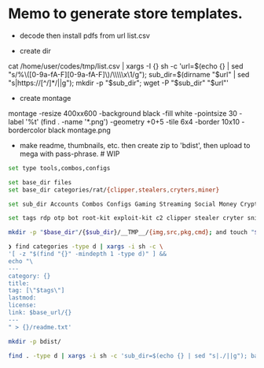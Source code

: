 # Memo to generate store templates.

- decode then install pdfs from url list.csv

- create dir

cat /home/user/codes/tmp/list.csv | xargs -I {} sh -c 'url=$(echo {} | sed "s/%\([0-9a-fA-F][0-9a-fA-F]\)/\\\\\x\1/g"); sub_dir=$(dirname "$url" | sed "s|https://[^/]*/||g"); mkdir -p "$sub_dir"; wget -P "$sub_dir" "$url"'


- create montage

montage -resize 400xx600 -background black -fill white -pointsize 30 -label '%t' (find . -name '*.png') -geometry +0+5 -tile 6x4 -border 10x10 -bordercolor black montage.png


- make readme, thumbnails, etc.
then create zip to 'bdist',
then upload to mega with pass-phrase. # WIP

```sh
set type tools,combos,configs

set base_dir files
set base_dir categories/rat/{clipper,stealers,cryters,miner}

set sub_dir Accounts Combos Configs Gaming Streaming Social Money Cryptocurrency VPN Keys+Codes Giftcards Tools Source Codes Bases Databases Services Clouds Proxies OpenBullet RDP+Server Scama+Letter Credit Cards+Banks SMTP+Shell+CP+WP EBooks+Methods IDs+Passports Cheats Jobs Others "Custom Order"

set tags rdp otp bot root-kit exploit-kit c2 clipper stealer cryter sniffer miner malware ddos setools uncategorized psd-template rat raidar phishing anonym panel other

mkdir -p "$base_dir"/{$sub_dir}/__TMP__/{img,src,pkg,cmd}; and touch "$base_dir"/{$sub_dir}/__TMP__/readme.txt;

❯ find categories -type d | xargs -i sh -c \
'[ -z "$(find "{}" -mindepth 1 -type d)" ] &&
echo "\
---
category: {}
title:
tag: [\"$tags\"]
lastmod:
license:
link: $base_url/{}
---
" > {}/readme.txt'

mkdir -p bdist/

find . -type d | xargs -i sh -c 'sub_dir=$(echo {} | sed "s|./||g"); base_dir=$(echo {} | sed "s|/[^/]*$||g"); cd "$base_dir"; zip -r ../bdist/{}.zip "$sub_dir"'
```